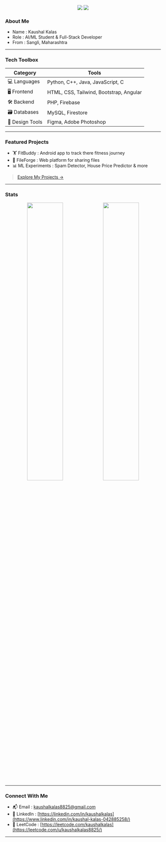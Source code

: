 <!-- Retro GitHub Profile README for Kaushal Kalas -->

<div align="center">
  
  <img src="https://capsule-render.vercel.app/api?type=waving&color=gradient&height=275&section=header&text=Kaushal%20Kalas%20&fontSize=40&fontAlign=50&fontAlignY=40&desc=Code.%20Design.%20Repeat.&descAlign=50&descAlignY=60" />

  <img src="https://readme-typing-svg.herokuapp.com?font=Poppins&duration=3000&pause=500&color=ffffff&center=true&vCenter=true&width=435&lines=+AI+%26+ML+Engineer;UI+%2F+UX+Enthusiast;Android+Developer" />

</div>



### About Me

- Name : Kaushal Kalas
- Role : AI/ML Student & Full-Stack Developer
- From : Sangli, Maharashtra

---

### Tech Toolbox

| Category         | Tools                                         |
|------------------|-----------------------------------------------|
| 💻 Languages      | Python, C++, Java, JavaScript, C              |
| 🖥️ Frontend       | HTML, CSS, Tailwind, Bootstrap, Angular       |
| 🛠️ Backend        | PHP, Firebase                                 |
| 🗃️ Databases       | MySQL, Firestore                              |
| 🎨 Design Tools   | Figma, Adobe Photoshop                         |


---

### Featured Projects

- 🏋️ FitBuddy : Android app to track there fitness journey 
- 📂 FileForge : Web platform for sharing files
- 📊 ML Experiments : Spam Detector, House Price Predictor & more


> [Explore My Projects →](https://github.com/kaushalkalas-awesome?tab=repositories)

---

### Stats

<p align="center">
  <img src="https://github-readme-stats.vercel.app/api?username=kaushalkalas-awesome&theme=tokyonight&show_icons=true&hide_border=true" width="48%" />
  <img src="https://github-readme-stats.vercel.app/api/top-langs/?username=kaushalkalas-awesome&layout=compact&theme=tokyonight&hide_border=true" width="48%" />
</p>

---

### Connect With Me

- 📬 Email : kaushalkalas8825@gmail.com
- 🔗 LinkedIn : [https://linkedin.com/in/kaushalkalas](https://www.linkedin.com/in/kaushal-kalas-042885258/)
- 🧠 LeetCode : [https://leetcode.com/kaushalkalas](https://leetcode.com/u/kaushalkalas8825/)


---

